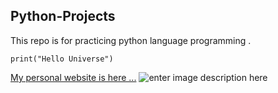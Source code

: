 ## Python-Projects
This repo is for practicing python language programming .

    print("Hello Universe")
[My personal website is here ...](https://www.mohammadebadi.com/)
![enter image description here](https://www.freecodecamp.org/news/content/images/size/w2000/2021/08/chris-ried-ieic5Tq8YMk-unsplash.jpg)

